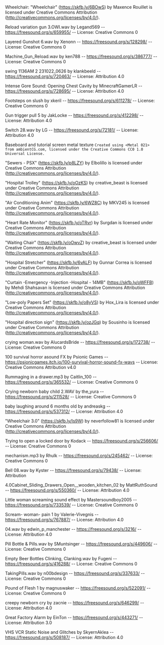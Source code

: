 
Wheelchair: "Wheelchair" (https://skfb.ly/6BOwS) by Maxence Rouillet is licensed under Creative Commons Attribution (http://creativecommons.org/licenses/by/4.0/).

Reload variation gun 3.OWI.wav by Legand569 -- https://freesound.org/s/659955/ -- License: Creative Commons 0

Layered Gunshot 6.wav by Xenonn -- https://freesound.org/s/128298/ -- License: Creative Commons 0

Machine_Gun_Reload.wav by ken788 -- https://freesound.org/s/386777/ -- License: Creative Commons 0

swing 1136AM 2 231022_0626 by klankbeeld -- https://freesound.org/s/720463/ -- License: Attribution 4.0

Intense Gore Sound: Opening Chest Cavity by MinecraftGamerLR -- https://freesound.org/s/728695/ -- License: Attribution 4.0

Footsteps on slush by xkeril -- https://freesound.org/s/611278/ -- License: Creative Commons 0

Gun trigger pull 5 by JakLocke -- https://freesound.org/s/412298/ -- License: Attribution 4.0

Switch 28.wav by LG -- https://freesound.org/s/72181/ -- License: Attribution 4.0

Baseboard and tutorial screen metal texture ```
Created using <Metal 021> from ambientCG.com,
licensed under the Creative Commons CC0 1.0 Universal License.
	```

"Sewers - PSX" (https://skfb.ly/p8LZY) by Elbolillo is licensed under Creative Commons Attribution (http://creativecommons.org/licenses/by/4.0/).

"Hospital Trolley" (https://skfb.ly/oOzKS) by creative_beast is licensed under Creative Commons Attribution (http://creativecommons.org/licenses/by/4.0/).

"Air Conditioning Anim" (https://skfb.ly/6WZ8C) by MKV245 is licensed under Creative Commons Attribution (http://creativecommons.org/licenses/by/4.0/).

"Heart Rate Monitor" (https://skfb.ly/oTRvr) by Surgdan is licensed under Creative Commons Attribution (http://creativecommons.org/licenses/by/4.0/).

"Waiting Chair" (https://skfb.ly/oOwvZ) by creative_beast is licensed under Creative Commons Attribution (http://creativecommons.org/licenses/by/4.0/).

"Hospital Stretcher" (https://skfb.ly/6vALF) by Gunnar Correa is licensed under Creative Commons Attribution (http://creativecommons.org/licenses/by/4.0/).

"Curtain -Emergency -Injection -Hospital - 14MB" (https://skfb.ly/oWFFB) by Mehdi Shahsavan is licensed under Creative Commons Attribution (http://creativecommons.org/licenses/by/4.0/).

"Low-poly Papers Set" (https://skfb.ly/o8yVS) by Hox_Lira is licensed under Creative Commons Attribution (http://creativecommons.org/licenses/by/4.0/).

"Hospital direction sign" (https://skfb.ly/ozJGq) by Sousinho is licensed under Creative Commons Attribution (http://creativecommons.org/licenses/by/4.0/).

crying woman.wav by AlucardsBride -- https://freesound.org/s/172738/ -- License: Creative Commons 0

100 survival horror asound FX by Psionic Games -- https://psionicgames.itch.io/100-survival-horror-sound-fx-wavs -- License: Creative Commons Attribution v4.0

Rummaging in a drawer.mp3 by Caitlin_100 -- https://freesound.org/s/365532/ -- License: Creative Commons 0

Crying newborn baby child 2.WAV by the_yura -- https://freesound.org/s/211528/ -- License: Creative Commons 0

baby laughing around 6 months old by andreaskg -- https://freesound.org/s/537312/ -- License: Attribution 4.0

"Wheelchair 3.0" (https://skfb.ly/Is9W) by neverfollow81 is licensed under Creative Commons Attribution (http://creativecommons.org/licenses/by/4.0/).

Trying to open a locked door by Kodack -- https://freesound.org/s/256606/ -- License: Creative Commons 0

mechanism.mp3 by Rhulk -- https://freesound.org/s/245462/ -- License: Creative Commons 0

Bell 08.wav by Kyster -- https://freesound.org/s/79438/ -- License: Attribution 

4.0Cabinet_Sliding_Drawers_Open__wooden_kitchen_02 by MattRuthSound -- https://freesound.org/s/550360/ -- License: Attribution 4.0

Little woman screaming sound effect by Mastersoundboy2005 -- https://freesound.org/s/733539/ -- License: Creative Commons 0

Scream- woman- pain 1 by Valerie-Vivegnis -- https://freesound.org/s/767887/ -- License: Attribution 4.0

04.wav by edwin_p_manchester -- https://freesound.org/s/3216/ -- License: Attribution 4.0

Pill Bottle & Pills.wav by SMuntsinger -- https://freesound.org/s/449606/ -- License: Creative Commons 0

Empty Beer Bottles Clinking, Clanking.wav by Fugeni -- https://freesound.org/s/416288/ -- License: Creative Commons 0

TakingPills.wav by n00bdesign -- https://freesound.org/s/337633/ -- License: Creative Commons 0

Pound of Flesh 1 by magnuswaker -- https://freesound.org/s/522091/ -- License: Creative Commons 0

creepy newborn cry by zacnie -- https://freesound.org/s/646299/ -- License: Attribution 4.0

Great Factory Alarm by EinTon -- https://freesound.org/s/443271/ -- License: Attribution 3.0

VHS VCR Static Noise and Glitches by SkyernAklea -- https://freesound.org/s/508187/ -- License: Attribution 4.0